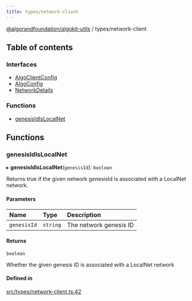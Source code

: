 ```yaml
---
title: types/network-client
---
```


[@algorandfoundation/algokit-utils](/reference/algokit-utils-ts/api/readme/) / types/network-client

## Table of contents

### Interfaces

- [AlgoClientConfig](/reference/algokit-utils-ts/api/interfaces/types_network_clientalgoclientconfig/)
- [AlgoConfig](/reference/algokit-utils-ts/api/interfaces/types_network_clientalgoconfig/)
- [NetworkDetails](/reference/algokit-utils-ts/api/interfaces/types_network_clientnetworkdetails/)

### Functions

- [genesisIdIsLocalNet](#genesisidislocalnet)

## Functions

### genesisIdIsLocalNet

▸ **genesisIdIsLocalNet**(`genesisId`): `boolean`

Returns true if the given network genesisId is associated with a LocalNet network.

#### Parameters

| Name        | Type     | Description            |
| :---------- | :------- | :--------------------- |
| `genesisId` | `string` | The network genesis ID |

#### Returns

`boolean`

Whether the given genesis ID is associated with a LocalNet network

#### Defined in

[src/types/network-client.ts:42](https://github.com/algorandfoundation/algokit-utils-ts/blob/main/src/types/network-client.ts#L42)
